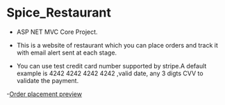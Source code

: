 # Spice_Restaurant

- ASP NET MVC Core Project.

- This is a website of restaurant which you can place orders and track it with email alert sent at each stage.

- You can use test credit card number supported by stripe.A default example is 4242 4242 4242 4242 ,valid date, any 3 digts CVV to validate the payment.



-[Order placement preview](https://drive.google.com/file/d/1QTwTm102MeAxYt7jtuLy6_MhjMiIYUVN/view?usp=sharing)

